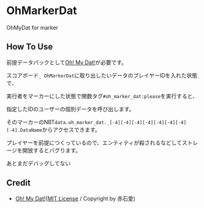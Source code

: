 # OhMarkerDat

OhMyDat for marker

## How To Use

前提データパックとして[Oh! My Dat!](https://github.com/Ai-Akaishi/OhMyDat)が必要です。

スコアボード`_ OhMarkerDat`に取り出したいデータのプレイヤーIDを入れた状態で、

実行者をマーカーにした状態で関数タグ`#oh_marker_dat:please`を実行すると、

指定したIDのユーザーの個別データを呼び出します。

そのマーカーのNBT`data.oh_marker_dat._[-4][-4][-4][-4][-4][-4][-4][-4].DataName`からアクセスできます。

プレイヤーを前提につくっているので、エンティティが殺されるなどしてストレージを開放するとバグります。

あとまだデバッグしてない

## Credit

- [Oh! My Dat!](https://github.com/Ai-Akaishi/OhMyDat)([MIT License](https://opensource.org/licenses/mit-license.php) / Copyright by 赤石愛)
